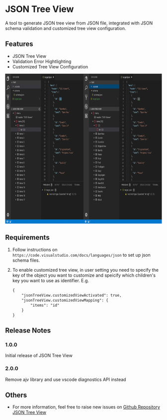 # JSON Tree View

A tool to generate JSON tree view from JSON file, integrated with JSON schema validation and customized tree view configuration.

## Features

* JSON Tree View
* Validation Error Hightlighting
* Customized Tree View Configuration

<img src="https://raw.githubusercontent.com/ChaunceyKiwi/json-tree-view/master/images/demo.png" width="840px" height="480px">

## Requirements

1. Follow instructions on `https://code.visualstudio.com/docs/languages/json` to set up json schema files.
2. To enable customized tree view, in user setting you need to specify the key of the object you want to customize and speicify which children's key you want to use as identifier. E.g. 
    
    ```
    {
        "jsonTreeView.customizedViewActivated": true,
        "jsonTreeView.customizedViewMapping": {
            "items": "id"
        }
    }
    ```

## Release Notes

### 1.0.0

Initial release of JSON Tree View

### 2.0.0

Remove ajv library and use vscode diagnostics API instead

## Others
* For more information, feel free to raise new issues on [Github Repository JSON Tree View](https://github.com/ChaunceyKiwi/json-tree-view)

